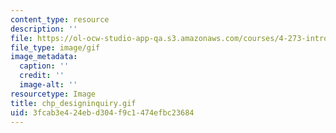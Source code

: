 ```yaml
---
content_type: resource
description: ''
file: https://ol-ocw-studio-app-qa.s3.amazonaws.com/courses/4-273-introduction-to-design-inquiry-fall-2004/3fcab3e424ebd304f9c1474efbc23684_chp_designinquiry.gif
file_type: image/gif
image_metadata:
  caption: ''
  credit: ''
  image-alt: ''
resourcetype: Image
title: chp_designinquiry.gif
uid: 3fcab3e4-24eb-d304-f9c1-474efbc23684
---
```

